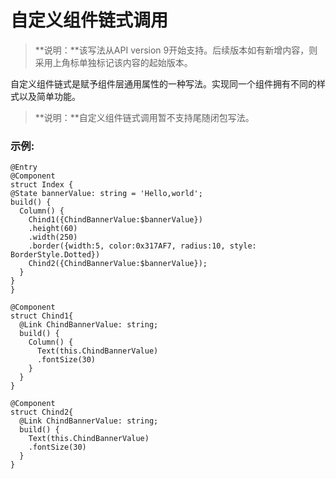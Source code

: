 # 自定义组件链式调用

> **说明：**该写法从API version 9开始支持。后续版本如有新增内容，则采用上角标单独标记该内容的起始版本。 

自定义组件链式是赋予组件层通用属性的一种写法。实现同一个组件拥有不同的样式以及简单功能。

> **说明：**自定义组件链式调用暂不支持尾随闭包写法。



### 示例:

```
@Entry
@Component
struct Index {
@State bannerValue: string = 'Hello,world';
build() {
  Column() {
    Chind1({ChindBannerValue:$bannerValue})
    .height(60)
    .width(250)
    .border({width:5, color:0x317AF7, radius:10, style: BorderStyle.Dotted})
    Chind2({ChindBannerValue:$bannerValue});
  }
} 
}

@Component
struct Chind1{
  @Link ChindBannerValue: string;
  build() {
    Column() {
      Text(this.ChindBannerValue)
      .fontSize(30)
    }
  }
}

@Component
struct Chind2{
  @Link ChindBannerValue: string;
  build() {
    Text(this.ChindBannerValue)
    .fontSize(30)
  }
}
```
